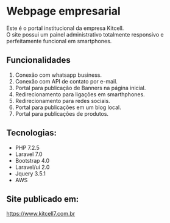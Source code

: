 # Webpage empresarial
Este é o portal institucional da empresa Kitcell. <br>
O site possui um painel administrativo totalmente responsivo e perfeitamente funcional em smartphones. <br> 

## Funcionalidades
1. Conexão com whatsapp business.
2. Conexão com API de contato por e-mail.
3. Portal para publicação de Banners na página inicial.
4. Redirecionamento para ligações em smarthphones.
5. Redirecionamento para redes sociais.
6. Portal para publicações em um blog local.
7. Portal para publicações de produtos.

## Tecnologias:
<ul>
    <li>PHP 7.2.5</li>
    <li>Laravel 7.0</li>
    <li>Bootstrap 4.0</li>
    <li>Laravel/ui 2.0</li>
    <li>Jquery 3.5.1</li>
    <li>AWS</li>
</ul>

## Site publicado em:
<a href="www.kitcell7.com.br"> https://www.kitcell7.com.br </a>
